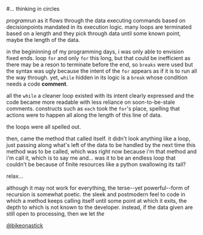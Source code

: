 #... thinking in circles

_programrun_ as it flows through the data executing commands based on
decisionpoints mandated in its execution logic. many loops are terminated
based on a length and they pick through data until some known point, maybe the
length of the data. 

in the begininning of my programming days, i was only able to envision fixed
ends. loop `for` and only `for` this long, but that could be inefficient as there
may be a reson to terminate before the end, so `breaks` were used but the syntax
was ugly because the intent of the `for` appears as if it is to run all the way
through. yet, `while` hidden in its logic is a `break` whose condition needs a code
__comment__. 

all the `while` a cleaner loop existed with its intent clearly
expressed and the code became more readable with less reliance on
soon-to-be-stale comments. constructs such as `each` took the `for`'s place,
spelling that actions were to happen all along the length of this line of
data.

the loops were all spelled out.

then, came the method that called itself. it didn't look anything like a loop,
just passing along what's left of the data to be handled by the next time this
method was to be called, which was right now because i'm that method and i'm
call it, which is to say me and... was it to be an endless loop that couldn't
be because of finite resources like a python swallowing its tail?

relax... 

although it may not work for everything, the terse--yet powerful--form of
recursion is somewhat poetic. the sleek and postmodern feel to code in which a
method keeps calling itself until some point at which it exits, the depth to
which is not known to the developer. instead, if the data given are still
open to processing, then we let _the_




[@bikeonastick](https://twitter.com/bikeonastick)
